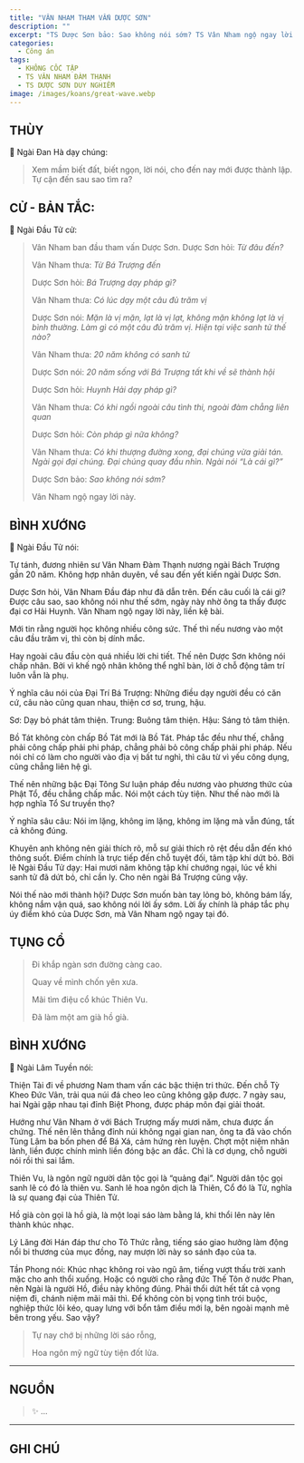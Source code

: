 ```yaml
---
title: "VÂN NHAM THAM VẤN DƯỢC SƠN"
description: ""
excerpt: "TS Dược Sơn bảo: Sao không nói sớm? TS Vân Nham ngộ ngay lời này"
categories:
  - Công án
tags:
  - KHÔNG CỐC TẬP
  - TS VÂN NHAM ĐÀM THẠNH
  - TS DƯỢC SƠN DUY NGHIỄM
image: /images/koans/great-wave.webp
---
```


## THÙY

📢 Ngài Đan Hà dạy chúng:

> Xem mầm biết đất, biết ngọn, lời nói, cho đến nay mới được thành lập.
> Tự cận đến sau sao tìm ra?

## CỬ - BẢN TẮC:

📢 Ngài Đầu Tử cử:

> Vân Nham ban đầu tham vấn Dược Sơn. Dược Sơn hỏi: _Từ đâu đến?_
>
> Vân Nham thưa: _Từ Bá Trượng đến_
>
> Dược Sơn hỏi: _Bá Trượng dạy pháp gì?_
>
> Vân Nham thưa: _Có lúc dạy một câu đủ trăm vị_
>
> Dược Sơn nói: _Mặn là vị mặn, lạt là vị lạt, không mặn không lạt là vị bình thường. Làm gì có một câu đủ trăm vị. Hiện tại việc sanh tử thế nào?_
>
> Vân Nham thưa: _20 năm không có sanh tử_
>
> Dược Sơn nói: _20 năm sống với Bá Trượng tất khi về sẽ thành hội_
>
> Dược Sơn hỏi: _Huynh Hải dạy pháp gì?_
>
> Vân Nham thưa: _Có khi ngồi ngoài câu tình thi, ngoài đàm chẳng liên quan_
>
> Dược Sơn hỏi: _Còn pháp gì nữa không?_
>
> Vân Nham thưa: _Có khi thượng đường xong, đại chúng vừa giải tán. Ngài gọi đại chúng. Đại chúng quay đầu nhìn. Ngài nói “Là cái gì?”_
>
> Dược Sơn bảo: _Sao không nói sớm?_
>
> Vân Nham ngộ ngay lời này.

## BÌNH XƯỚNG

📢 Ngài Đầu Tử nói:

Tự tánh, đương nhiên sư Vân Nham Đàm Thạnh nương ngài Bách Trượng gần 20 năm.
Không hợp nhân duyên, về sau đến yết kiến ngài Dược Sơn.

Dược Sơn hỏi, Vân Nham Đầu đáp như đã dẫn trên.
Đến câu cuối là cái gì? Được câu sao, sao không nói như thế sớm, ngày này nhờ ông ta thấy được đại cơ Hải Huynh.
Vân Nham ngộ ngay lời này, liền kệ bài.

Mới tin rằng người học không nhiều công sức.
Thế thì nếu nương vào một câu đầu trăm vị, thì còn bị dính mắc.

Hay ngoài câu đầu còn quá nhiều lời chi tiết.
Thế nên Dược Sơn không nói chấp nhân. Bởi vì khế ngộ nhân không thể nghĩ bàn, lời ở chỗ động tâm trí luôn vẫn là phụ.

Ý nghĩa câu nói của Đại Trí Bá Trượng: Những điều dạy người đều có căn cứ, câu nào cũng quan nhau, thiện cơ sơ, trung, hậu.

Sơ: Dạy bỏ phát tâm thiện.
Trung: Buông tâm thiện.
Hậu: Sáng tỏ tâm thiện.

Bồ Tát không còn chấp Bồ Tát mới là Bồ Tát.
Pháp tắc đều như thế, chẳng phải công chấp phải phi pháp, chẳng phải bỏ công chấp phải phi pháp.
Nếu nói chỉ có làm cho người vào địa vị bất tư nghì, thì câu từ vì yếu công dụng, cũng chẳng liên hệ gì.

Thế nên những bậc Đại Tông Sư luận pháp đều nương vào phương thức của Phật Tổ, đều chẳng chấp mắc.
Nói một cách tùy tiện.
Như thế nào mới là hợp nghĩa Tổ Sư truyền thọ?

Ý nghĩa sâu câu: Nói im lặng, không im lặng, không im lặng mà vẫn đúng, tất cả không đúng.

Khuyên anh không nên giải thích rõ, mỗ sư giải thích rõ rệt đều dẫn đến khó thông suốt.
Điểm chính là trực tiếp đến chỗ tuyệt đối, tâm tập khí dứt bỏ.
Bởi lẽ Ngài Đầu Tử dạy: Hai mươi năm không tập khí chướng ngại, lúc về khi sanh tử đã dứt bỏ, chỉ cần ly.
Cho nên ngài Bá Trượng cũng vậy.

Nói thế nào mới thành hội?
Dược Sơn muốn bàn tay lỏng bỏ, không bám lấy, không nắm vận quá, sao không nói lời ấy sớm.
Lời ấy chính là pháp tắc phụ úy điểm khó của Dược Sơn, mà Vân Nham ngộ ngay tại đó.

## TỤNG CỔ

> Đi khắp ngàn sơn đường càng cao.
>
> Quay về mình chốn yên xưa.
>
> Mãi tìm điệu cổ khúc Thiên Vu.
>
> Đã làm một am già hồ già.

## BÌNH XƯỚNG

📢 Ngài Lâm Tuyền nói:

Thiện Tài đi về phương Nam tham vấn các bậc thiện tri thức.
Đến chỗ Tỳ Kheo Đức Vân, trải qua núi đá cheo leo cũng không gặp được.
7 ngày sau, hai Ngài gặp nhau tại đỉnh Biệt Phong, được pháp môn đại giải thoát.

Hướng như Vân Nham ở với Bách Trượng mấy mươi năm, chưa được ấn chứng.
Thế nên lên thẳng đỉnh núi không ngại gian nan, ông ta đã vào chốn Tùng Lâm ba bốn phen để Bá Xá, cảm hứng rèn luyện.
Chợt một niệm nhân lành, liền được chính mình liền đóng bậc an đắc.
Chỉ là cơ dụng, chỗ người nói rồi thì sai lắm.

Thiên Vu, là ngôn ngữ người dân tộc gọi là “quảng đại”.
Người dân tộc gọi sanh lê có đó là thiên vu.
Sanh lê hoa ngôn dịch là Thiên, Cổ đó là Tử, nghĩa là sự quang đại của Thiên Tử.

Hồ già còn gọi là hồ già, là một loại sáo làm bằng lá, khi thổi lên này lên thành khúc nhạc.

Lý Lăng đời Hán đáp thư cho Tô Thức rằng, tiếng sáo giao hưởng làm động nổi bi thương của mục đồng, nay mượn lời này so sánh đạo của ta.

Tần Phong nói: Khúc nhạc không roi vào ngũ âm, tiếng vượt thấu trời xanh mặc cho anh thổi xuống.
Hoặc có người cho rằng đức Thế Tôn ở nước Phan, nên Ngài là người Hồ, điều này không đúng.
Phải thổi dứt hết tất cả vọng niệm đi, chánh niệm mãi mãi thì.
Để không còn bị vọng tình trói buộc, nghiệp thức lôi kéo, quay lưng với bổn tâm điều mới lạ, bên ngoài mạnh mẽ bên trong yếu.
Sao vậy?

> Tự nay chớ bị những lời sáo rỗng,
>
> Hoa ngôn mỹ ngữ tùy tiện đốt lửa.

<hr class="blog-rule" />

## NGUỒN

> ✨ ...

<hr class="blog-rule" />

## GHI CHÚ

[^1]: ⭐️ <a href="http://thuongchieu.net/index.php/phapthoai/suphu/4704-tsduocson" target="_blank">🔗 TS DƯỢC SƠN DUY NGHIỄM</a>

[^2]: ⭐️ <a href="http://thuongchieu.net/index.php/phapthoai/suphu/4785-thiensudamthanh" target="_blank">🔗 TS VÂN NHAM ĐÀM THẠNH</a>
